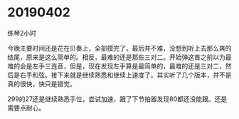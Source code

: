 # 20190402

练琴2小时

今晚主要时间还是花在贝奏上，全部摸完了，最后并不难，没想到听上去那么爽的结尾，原来是这么简单的。相反，最难的还是那些三对二。开始弹这首之前以为最难的会是左手三连音，但是，现在发现左手算是最简单的，最难的还是三对二，然后是右手和弦。接下来就是继续熟悉和继续上速度了。其实听了几个版本，并不是真的很快，快只是错觉。

299的27还是继续熟悉手位，尝试加速，跟了下节拍器发现80都还没能跟。还是需要点耐心。
